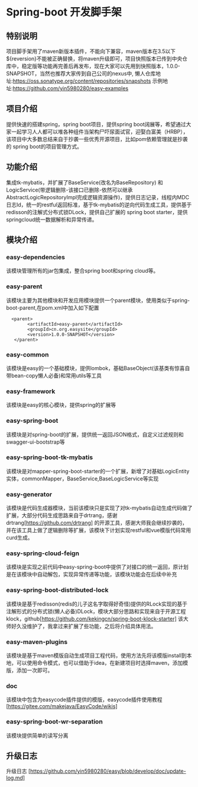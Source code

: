 # Spring-boot 开发脚手架

## 特别说明
项目脚手架用了maven新版本插件，不能向下兼容，maven版本在3.5以下${reversion}不能被正确替换，将maven升级即可，项目快照版本已传到中央仓库中，稳定版等功能再完善后再发布，现在大家可以先用到快照版本，1.0.0-SNAPSHOT，当然也推荐大家传到自己公司的nexus中,
懒人仓库地址:https://oss.sonatype.org/content/repositories/snapshots
示例地址:https://github.com/yin5980280/easy-examples

## 项目介绍
提供快速的搭建spring，spring boot项目，提供spring boot阔展等，希望通过大家一起学习人人都可以堆各种组件当架构尸吓尿面试官，迎娶白富美（HRBP），该项目中大多数总结来自于抄袭一些优秀开源项目，比如pom依赖管理就是抄袭的
spring boot的项目管理方式。

## 功能介绍
集成tk-mybatis，并扩展了BaseService(改名为BaseRepository) 和 LogicService(带逻辑删除-该接口已删除-依然可以继承AbstractLogicRepositoryImpl完成逻辑资源操作)，提供日志记录，线程内MDC日志Id，统一的restful返回标准，基于tk-mybatis的逆向代码生成工具，提供基于redisson的注解式分布式锁DLock，提供自己扩展的
spring boot starter，提供springcloud统一数据解析和异常传递。

## 模块介绍

### easy-dependencies
该模块管理所有的jar包集成，整合spring boot和spring cloud等。

### easy-parent
该模块主要为其他模块和开发应用模块提供一个parent模块，使用类似于spring-boot-parent,在pom.xml中加入如下配置
```
  <parent>
        <artifactId>easy-parent</artifactId>
        <groupId>cn.org.easysite</groupId>
        <version>1.0.0-SNAPSHOT</version>
   </parent>
```

### easy-common
该模块是easy的一个基础模块，提供lombok，基础BaseObject(该基类有惊喜自带bean-copy懒人必备)和常用utils等工具

### easy-framework
该模块是easy的核心模块，提供spring的扩展等

### easy-spring-boot
该模块是对spring-boot的扩展，提供统一返回JSON格式，自定义过滤规则和swagger-ui-bootstrap等

### easy-spring-boot-tk-mybatis
该模块是对mapper-spring-boot-starter的一个扩展，新增了对基础LogicEntity实体，commonMapper，BaseService,BaseLogicService等实现

### easy-generator
该模块是代码生成器模块，当前该模块只是实现了对tk-mybatis自动生成代码做了扩展，大部分代码生成思路来自于drtrang，感谢drtrang[https://github.com/drtrang] 的开源工具，感谢大师我会继续抄袭的，并在该工具上做了逻辑删除等扩展，该模块下计划实现restful和vue模版代码常用curd生成。

### easy-spring-cloud-feign
该模块是实现之前代码中easy-spring-boot中提供了对接口的统一返回，原计划是在该模块中自动解包，实现异常传递等功能，该模块功能会在后续中补充

### easy-spring-boot-distributed-lock
该模块是基于redisson(redis的儿子这名字取得好奇怪)提供的RLock实现的基于注解形式的分布式锁(懒人必备)DLock，模块大部分思路和实现来自于开源工程klock，github[https://github.com/kekingcn/spring-boot-klock-starter] 该大师好久没维护了，我拿过来扩展了些功能，之后将介绍具体用法。

### easy-maven-plugins
该模块是基于maven模版自动生成项目工程代码，使用方法先将该模版install到本地，可以使用命令模式，也可以借助于idea，在新建项目时选择maven，添加模版，添加一次即可。

### doc
该模块中包含为easycode插件提供的模版，easycode插件使用教程[https://gitee.com/makejava/EasyCode/wikis]

### easy-spring-boot-wr-separation
该模块提供简单的读写分离

## 升级日志
升级日志 [https://github.com/yin5980280/easy/blob/develop/doc/update-log.md]
